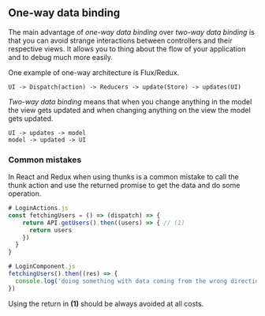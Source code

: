 One-way data binding
--------------------

The main advantage of *one-way data binding* over *two-way data binding* is that
you can avoid strange interactions between controllers and their respective
views. It allows you to thing about the flow of your application and to debug
much more easily.

One example of one-way architecture is Flux/Redux.

```
UI -> Dispatch(action) -> Reducers -> update(Store) -> updates(UI)
```

*Two-way data binding* means that when you change anything in the model the view
gets updated and when changing anything on the view the model gets updated.


```
UI -> updates -> model
model -> updated -> UI
```

### Common mistakes


In React and Redux when using thunks is a common mistake to call the thunk action
and use the returned promise to get the data and do some operation.

```javascript
# LoginActions.js
const fetchingUsers = () => (dispatch) => {
    return API.getUsers().then((users) => { // (1)
      return users
    })
  }
}

# LoginComponent.js
fetchingUsers().then((res) => {
  console.log('doing something with data coming from the wrong direction!', res)
})
```

Using the return in **(1)** should be always avoided at all costs.
